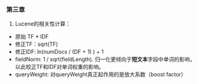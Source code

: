 ### 第三章
1. Lucene的相关性计算：
 - 原始 TF * IDF
 - 修正TF：sqrt(TF)
 - 修正IDF: ln(numDocs / (DF + 1) ) + 1
 - fieldNorm: 1 / sqrt(fieldLength). 归一化更倾向于**短文本**字段中单词的影响，以此校正TF和IDF对单词权重的影响。
 - queryWeight: 对queryWeight真正起作用的是放大系数（boost factor）
